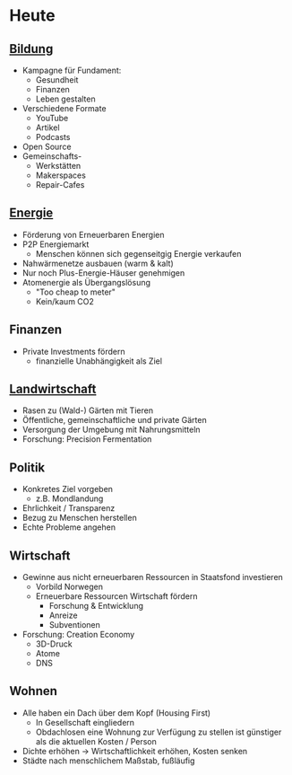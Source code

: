 # Heute

## [Bildung](https://notes.d15r.de/gesellschaft/bildung.md)

- Kampagne für Fundament: 
    + Gesundheit
    + Finanzen
    + Leben gestalten
- Verschiedene Formate
    + YouTube
    + Artikel
    + Podcasts
- Open Source
- Gemeinschafts-
    + Werkstätten
    + Makerspaces
    + Repair-Cafes

## [Energie](https://notes.d15r.de/energy/energie.md)

- Förderung von Erneuerbaren Energien
- P2P Energiemarkt
    + Menschen können sich gegenseitgig Energie verkaufen
- Nahwärmenetze ausbauen (warm & kalt)
- Nur noch Plus-Energie-Häuser genehmigen
- Atomenergie als Übergangslösung
    + "Too cheap to meter"
    + Kein/kaum CO2

## Finanzen

- Private Investments fördern
    + finanzielle Unabhängigkeit als Ziel
    
## [Landwirtschaft](https://notes.d15r.de/landwirtschaft/umsetzung.md)

- Rasen zu (Wald-) Gärten mit Tieren
- Öffentliche, gemeinschaftliche und private Gärten
- Versorgung der Umgebung mit Nahrungsmitteln
- Forschung: Precision Fermentation 

## Politik

- Konkretes Ziel vorgeben
    + z.B. Mondlandung
- Ehrlichkeit / Transparenz
- Bezug zu Menschen herstellen
- Echte Probleme angehen

## Wirtschaft

- Gewinne aus nicht erneuerbaren Ressourcen in Staatsfond investieren
    + Vorbild Norwegen
    + Erneuerbare Ressourcen Wirtschaft fördern
        * Forschung & Entwicklung
        * Anreize
        * Subventionen
- Forschung: Creation Economy
    + 3D-Druck
    + Atome
    + DNS
    
## Wohnen

- Alle haben ein Dach über dem Kopf (Housing First)
    + In Gesellschaft eingliedern
    + Obdachlosen eine Wohnung zur Verfügung zu stellen ist günstiger als die aktuellen Kosten / Person
- Dichte erhöhen -> Wirtschaftlichkeit erhöhen, Kosten senken
- Städte nach menschlichem Maßstab, fußläufig
